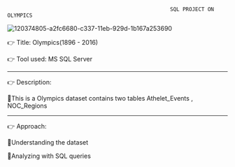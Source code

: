                                                         SQL PROJECT ON OLYMPICS 



![120374805-a2fc6680-c337-11eb-929d-1b167a253690](https://github.com/venkateshkadari493/Project-Portfolio/assets/144048777/681c0dcf-cc53-4e73-ac8f-cb7c33857a77)

                             
  


👉 Title: Olympics(1896 - 2016)


👉 Tool used: MS SQL Server

------------------------------------------------------------------------------------------

👉 Description:


📝This is a Olympics dataset contains two tables Athelet_Events , NOC_Regions

-------------------------------------------------------------------------------------------

👉 Approach:


📝Understanding the dataset

📝Analyzing with SQL queries

